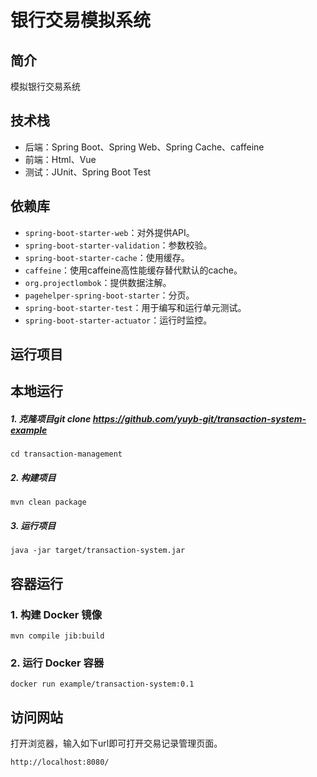 # 银行交易模拟系统

## 简介
模拟银行交易系统

## 技术栈
- 后端：Spring Boot、Spring Web、Spring Cache、caffeine
- 前端：Html、Vue
- 测试：JUnit、Spring Boot Test

## 依赖库
- `spring-boot-starter-web`：对外提供API。
- `spring-boot-starter-validation`：参数校验。
- `spring-boot-starter-cache`：使用缓存。
- `caffeine`：使用caffeine高性能缓存替代默认的cache。
- `org.projectlombok`：提供数据注解。
- `pagehelper-spring-boot-starter`：分页。
- `spring-boot-starter-test`：用于编写和运行单元测试。
- `spring-boot-starter-actuator`：运行时监控。

## 运行项目

## 本地运行

##### 1. 克隆项目git clone https://github.com/yuyb-git/transaction-system-example
```
cd transaction-management
```
##### 2. 构建项目
```
mvn clean package
```
##### 3. 运行项目
```
java -jar target/transaction-system.jar
```

## 容器运行
### 1. 构建 Docker 镜像
```
mvn compile jib:build
```

### 2. 运行 Docker 容器
```
docker run example/transaction-system:0.1
```

## 访问网站
打开浏览器，输入如下url即可打开交易记录管理页面。

```
http://localhost:8080/
```
